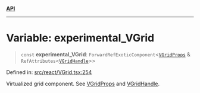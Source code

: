 [**API**](../../API.md)

***

# Variable: experimental\_VGrid

> `const` **experimental\_VGrid**: `ForwardRefExoticComponent`\<[`VGridProps`](../interfaces/VGridProps.md) & `RefAttributes`\<[`VGridHandle`](../interfaces/VGridHandle.md)\>\>

Defined in: [src/react/VGrid.tsx:254](https://github.com/inokawa/virtua/blob/05639da613faa73c808608926743fef04c3d8529/src/react/VGrid.tsx#L254)

Virtualized grid component. See [VGridProps](../interfaces/VGridProps.md) and [VGridHandle](../interfaces/VGridHandle.md).
